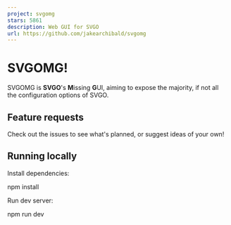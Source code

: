 ```yaml
---
project: svgomg
stars: 5861
description: Web GUI for SVGO
url: https://github.com/jakearchibald/svgomg
---
```


SVGOMG!
=======

SVGOMG is **SVGO**'s **M**issing **G**UI, aiming to expose the majority, if not all the configuration options of SVGO.

Feature requests
----------------

Check out the issues to see what's planned, or suggest ideas of your own!

Running locally
---------------

Install dependencies:

npm install

Run dev server:

npm run dev
